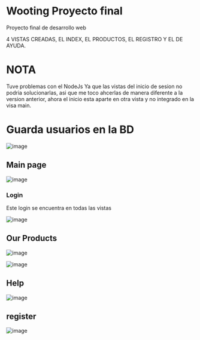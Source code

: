 
# Wooting Proyecto final

Proyecto final de desarrollo web

4 VISTAS CREADAS, EL INDEX, EL PRODUCTOS, EL REGISTRO Y EL DE AYUDA.

# NOTA
Tuve problemas con el NodeJs Ya que las vistas del inicio de sesion no podria solucionarlas, asi que me toco ahcerlas de manera diferente a la version anterior, ahora el inicio esta aparte en otra vista y no integrado en la visa main.

# Guarda usuarios en la BD
![image](https://github.com/cristianfgsda/Wooting/assets/163680997/55be5bd8-39b1-4f58-9710-158427c2a909)



## Main page

![image](https://github.com/cristianfgsda/Wooting/assets/163680997/be2c942a-35d3-4842-8a14-5fa242ed26e8)

### Login 
Este login se encuentra en todas las vistas

![image](https://github.com/cristianfgsda/Wooting/assets/163680997/d4d5444f-f74a-4af1-8fee-6bc5613a740c)


## Our Products
![image](https://github.com/cristianfgsda/Wooting/assets/163680997/f44e477d-8b75-4855-a322-be7e615fac6e)



![image](https://github.com/cristianfgsda/Wooting/assets/163680997/36313584-b2af-497c-a1ac-71458106c8c6)


## Help 
![image](https://github.com/cristianfgsda/Wooting/assets/163680997/62ec010e-9460-4bdc-9859-1bc2a2113772)

## register

![image](https://github.com/cristianfgsda/Wooting/assets/163680997/f36be544-7761-4c3a-8286-305aba93620f)

